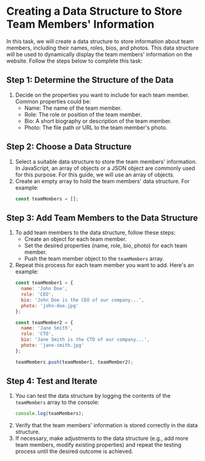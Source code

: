 # Creating a Data Structure to Store Team Members' Information

In this task, we will create a data structure to store information about team members, including their names, roles, bios, and photos. This data structure will be used to dynamically display the team members' information on the website. Follow the steps below to complete this task:

## Step 1: Determine the Structure of the Data

1. Decide on the properties you want to include for each team member. Common properties could be:
   - Name: The name of the team member.
   - Role: The role or position of the team member.
   - Bio: A short biography or description of the team member.
   - Photo: The file path or URL to the team member's photo.

## Step 2: Choose a Data Structure

1. Select a suitable data structure to store the team members' information. In JavaScript, an array of objects or a JSON object are commonly used for this purpose. For this guide, we will use an array of objects.
2. Create an empty array to hold the team members' data structure. For example:
   ```javascript
   const teamMembers = [];
   ```

## Step 3: Add Team Members to the Data Structure

1. To add team members to the data structure, follow these steps:
   - Create an object for each team member.
   - Set the desired properties (name, role, bio, photo) for each team member.
   - Push the team member object to the `teamMembers` array.
2. Repeat this process for each team member you want to add. Here's an example:
   ```javascript
   const teamMember1 = {
     name: 'John Doe',
     role: 'CEO',
     bio: 'John Doe is the CEO of our company...',
     photo: 'john-doe.jpg'
   };
   
   const teamMember2 = {
     name: 'Jane Smith',
     role: 'CTO',
     bio: 'Jane Smith is the CTO of our company...',
     photo: 'jane-smith.jpg'
   };
   
   teamMembers.push(teamMember1, teamMember2);
   ```

## Step 4: Test and Iterate

1. You can test the data structure by logging the contents of the `teamMembers` array to the console:
      ```javascript
   console.log(teamMembers);
      ```
2. Verify that the team members' information is stored correctly in the data structure.
3. If necessary, make adjustments to the data structure (e.g., add more team members, modify existing properties) and repeat the testing process until the desired outcome is achieved.
